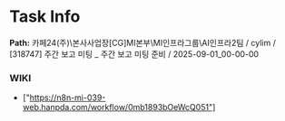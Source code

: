 # Task Info

**Path:** 카페24(주)\본사사업장\[CG]MI본부\MI인프라그룹\AI인프라2팀 / cylim / [318747] 주간 보고 미팅 _ 주간 보고 미팅 준비 / 2025-09-01_00-00-00

### WIKI
- ["https://n8n-mi-039-web.hanpda.com/workflow/0mb1893bOeWcQ051"]

